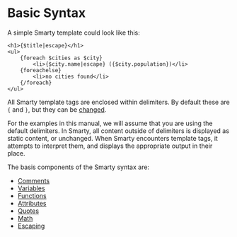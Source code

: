 Basic Syntax
============

A simple Smarty template could look like this:

```smarty
<h1>{$title|escape}</h1>
<ul>
    {foreach $cities as $city}
        <li>{$city.name|escape} ({$city.population})</li>
    {foreachelse}
        <li>no cities found</li>        
    {/foreach}
</ul>
```

All Smarty template tags are enclosed within delimiters. By default
these are `{` and `}`, but they can be
[changed](../programmers/api-variables/variable-left-delimiter.md).

For the examples in this manual, we will assume that you are using the
default delimiters. In Smarty, all content outside of delimiters is
displayed as static content, or unchanged. When Smarty encounters
template tags, it attempts to interpret them, and displays the
appropriate output in their place.

The basis components of the Smarty syntax are:
- [Comments](./language-basic-syntax/language-syntax-comments.md)
- [Variables](./language-basic-syntax/language-syntax-variables.md)
- [Functions](./language-basic-syntax/language-syntax-functions.md)
- [Attributes](./language-basic-syntax/language-syntax-attributes.md)
- [Quotes](./language-basic-syntax/language-syntax-quotes.md)
- [Math](./language-basic-syntax/language-math.md)
- [Escaping](./language-basic-syntax/language-escaping.md)
